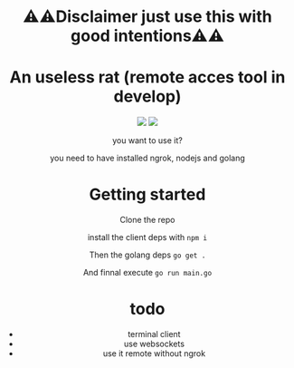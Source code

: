 <div align="center">

<h1>⚠️⚠️Disclaimer just use this with good intentions⚠️⚠️</h1>

<h1>An useless rat (remote acces tool in develop)</h1>

<img src="https://mamalinda.tk/pairat.png">
<img src="https://mamalinda.tk/client.png">

you want to use it?

you need to have installed ngrok, nodejs and golang

<h1>Getting started</h1>

Clone the repo

install the client deps with ```npm i```

Then the golang deps ```go get .```

And finnal execute ```go run main.go```

<h1>todo</h1>

- terminal client
- use websockets
- use it remote without ngrok

</div>
